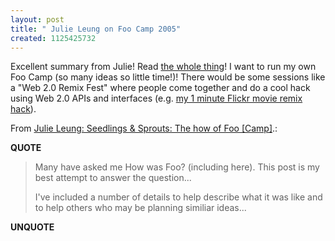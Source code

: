 ```yaml
---
layout: post
title: " Julie Leung on Foo Camp 2005"
created: 1125425732
---
```

<p>Excellent summary from Julie! Read <a href="http://www.julieleung.com/archives/001980.html">the whole thing</a>! I want to run my own Foo Camp (so many ideas so little time!)! There would be some sessions  like a "Web 2.0 Remix Fest" where people come together and do a cool hack using Web 2.0 APIs and interfaces  (e.g. <a href="http://www.rolandtanglao.com/archives/2005/08/27/autogenerated_1_minute_movies_from_interesting_flickr_pictures">my 1 minute Flickr movie remix hack</a>).</p>

<p>From <a href="http://www.julieleung.com/archives/001980.html">Julie Leung: Seedlings & Sprouts: The how of Foo [Camp]</a>.:</p>
<p><b>QUOTE</b></p><blockquote><p>Many have asked me How was Foo? (including here). This post is my best attempt to answer the question...
</p>
<p>I've included a number of details to help describe what it was like and to help others who may be planning similiar ideas... </p></blockquote><p><b>UNQUOTE</b></p>



